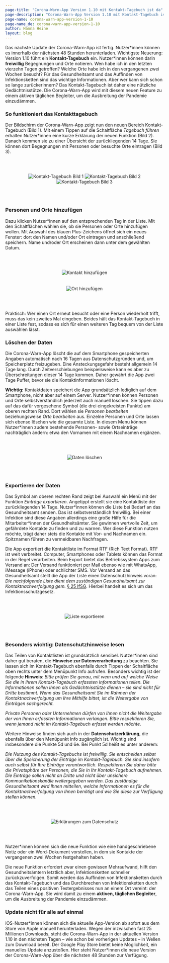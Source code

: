 ```yaml
---
page-title: "Corona-Warn-App Version 1.10 mit Kontakt-Tagebuch ist da"
page-description: "Corona-Warn-App Version 1.10 mit Kontakt-Tagebuch ist da"
page-name: corona-warn-app-version-1-10
page-name_de: corona-warn-app-version-1-10
author: Hanna Heine
layout: blog
---
```

 
Das nächste Update der Corona-Warn-App ist fertig. Nutzer\*innen können es innerhalb der nächsten 48 Stunden herunterladen. Wichtigste Neuerung: Version 1.10 führt ein **Kontakt-Tagebuch** ein. Nutzer\*innen können darin **freiwillig** Begegnungen und Orte notieren. Wen habe ich in den letzten vierzehn Tagen getroffen? Welche Orte habe ich in den vergangenen zwei Wochen besucht? Für das Gesundheitsamt und das Auffinden von Infektionsketten sind das wichtige Informationen. Aber wer kann sich schon so lange zurückerinnern? Das Kontakt-Tagebuch ist daher eine nützliche Gedächtnisstütze. Die Corona-Warn-App wird mit diesem neuen Feature zu einem aktiven täglichen Begleiter, um die Ausbreitung der Pandemie einzudämmen.
 
<!-- overview -->

### So funktioniert das Kontakttagebuch

Der Bildschirm der Corona-Warn-App zeigt nun den neuen Bereich Kontakt-Tagebuch (Bild 1). Mit einem Tippen auf die Schaltfläche *Tagebuch führen* erhalten Nutzer\*innen eine kurze Erklärung der neuen Funktion (Bild 2). Danach kommen sie zu einer Übersicht der zurückliegenden 14 Tage. Sie können dort Begegnungen mit Personen oder besuchte Orte eintragen (Bild 3). 


<br></br>

<center> <img src="./kontakt-tagebuch.jpg" title="Kontakt-Tagebuch Bild 1" style="align: center"> <img src="./kontakt-tagebuch-erklaerung.jpg" title="Kontakt-Tagebuch Bild 2" style="align: center"> <img src="./kontakt-tagebuch-uebersicht.jpg" title="Kontakt-Tagebuch Bild 3" style="align: center"></center>

<br></br>

### Personen und Orte hinzufügen
Dazu klicken Nutzer\*innen auf den entsprechenden Tag in der Liste. Mit den Schaltflächen wählen sie, ob sie Personen oder Orte hinzufügen wollen.  Mit Auswahl des blauen Plus-Zeichens öffnet sich ein neues Fenster: dort den Namen und/oder Ort eintragen und anschließend speichern. Name und/oder Ort erscheinen dann unter dem gewählten Datum.   

<br></br>

<center> <img src="./person-hinzufuegen.jpg" title="Kontakt hinzufügen" style="align: center"> </center> <br></br>

<center> <img src="./ort-hinzufuegen.jpg" title="Ort hinzufügen" style="align: center"> </center>

<br></br>

Praktisch: Wer einen Ort erneut besucht oder eine Person wiederholt trifft, muss das kein zweites Mal eingeben. Beides hält das Kontakt-Tagebuch in einer Liste fest, sodass es sich für einen weiteren Tag bequem von der Liste auswählen lässt.

### Löschen der Daten
Die Corona-Warn-App löscht die auf dem Smartphone gespeicherten Angaben automatisch nach 16 Tagen aus Datenschutzgründen und, um Speicherplatz freizugeben. Eine Ansteckungsgefahr besteht allgemein 14 Tage lang. Durch Zeitverschiebungen beispielsweise kann es aber zu Überschreitungen dieser 14 Tage kommen. Daher gewährt die App zwei Tage Puffer, bevor sie die Kontaktinformationen löscht.

**Wichtig:** Kontaktdaten speichert die App grundsätzlich lediglich auf dem Smartphone, nicht aber auf einem Server. Nutzer\*innen können Personen und Orte selbstverständlich jederzeit auch manuell löschen. Sie tippen dazu auf das dafür vorgesehene Symbol (die drei eingekreisten Punkte) am oberen rechten Rand. Dort wählen sie *Personen bearbeiten* beziehungsweise *Orte bearbeiten* aus. Einzelne Personen und Orte lassen sich ebenso löschen wie die gesamte Liste. In diesem Menu können Nutzer\*innen zudem bestehende Personen- sowie Ortseinträge nachträglich ändern: etwa den Vornamen mit einem Nachnamen ergänzen.

<br></br>

<center> <img src="./daten-loeschen.jpg" title="Daten löschen" style="align: center"> </center>

<br></br>

### Exportieren der Daten

Das Symbol am oberen rechten Rand zeigt bei Auswahl ein Menü mit der Funktion *Einträge exportieren*. Angetippt erstellt sie eine Kontaktliste der zurückliegenden 14 Tage. Nutzer\*innen können die Liste bei Bedarf an das Gesundheitsamt senden. Das ist selbstverständlich freiwillig. Bei einer Infektion sind diese Angaben allerdings eine große Hilfe für die Mitarbeiter\*innen der Gesundheitsämter. Sie gewinnen wertvolle Zeit, um gefährdete Kontakte zu finden und zu warnen. Wer diese Funktion nutzen möchte, trägt daher stets die Kontakte mit Vor- und Nachnamen ein. Spitznamen führen zu vermeidbaren Nachfragen.

Die App exportiert die Kontaktliste im Format RTF (Rich Text Format). RTF ist weit verbreitet. Computer, Smartphones oder Tablets können das Format in der Regel verarbeiten. Beim Export bietet das Betriebssystem Apps zum Versand an: Der Versand funktioniert per Mail ebenso wie mit WhatsApp, iMessage (iPhone) oder schlichter SMS. Vor Versand an das Gesundheitsamt stellt die App der Liste einen Datenschutzhinweis voran: *Die nachfolgende Liste dient dem zuständigen Gesundheitsamt zur Kontaktnachverfolgung gem.* [§ 25 IfSG](https://www.bundestag.de/resource/blob/690734/c5bec62e6b1a9dd40cef93bce90b9a43/WD-9-009-20-pdf-data.pdf). Hierbei handelt es sich um das Infektionsschutzgesetz.

<br></br>

<center> <img src="./kontakt-tagebuch-export.jpg" title="Liste exportieren" style="align: center"> </center>

<br></br>

### Besonders wichtig: Datenschutzhinweise lesen

Das Teilen von Kontaktlisten ist grundsätzlich sensibel. Nutzer\*innen sind daher gut beraten, die **Hinweise zur Datenverarbeitung** zu beachten. Sie lassen sich im Kontakt-Tagebuch ebenfalls durch Tippen der Schaltfläche oben rechts unter dem Menüpunkt Info aufrufen. Besonders wichtig ist der folgende **Hinweis**: *Bitte prüfen Sie genau, mit wem und auf welche Weise Sie die in ihrem Kontakt-Tagebuch erfassten Informationen teilen. Die Informationen sollen Ihnen als Gedächtnisstütze dienen – sie sind nicht für Dritte bestimmt. Wenn das Gesundheitsamt Sie im Rahmen der Kontaktnachverfolgung um Ihre Mithilfe bittet, ist die Weitergabe von Einträgen sachgerecht.*

*Private Personen oder Unternehmen dürfen von Ihnen nicht die Weitergabe der von Ihnen erfassten Informationen verlangen. Bitte respektieren Sie, wenn jemand nicht im Kontakt-Tagebuch erfasst werden möchte.*

Weitere Hinweise finden sich auch in der **Datenschutzerklärung**, die ebenfalls über den Menüpunkt Info zugänglich ist. Wichtig sind insbesondere die Punkte 5d und 6e. Bei Punkt 5d heißt es unter anderem: 

*Die Nutzung des Kontakt-Tagebuchs ist freiwillig. Sie entscheiden selbst über die Speicherung der Einträge im Kontakt-Tagebuch. Sie sind insofern auch selbst für Ihre Einträge verantwortlich. Respektieren Sie daher bitte die Privatsphäre der Personen, die Sie in Ihr Kontakt-Tagebuch aufnehmen. Die Einträge sollen nicht an Dritte und nicht über unsichere Kommunikationskanäle weitergegeben werden. Das zuständige Gesundheitsamt wird Ihnen mitteilen, welche Informationen es für die Kontaktnachverfolgung von Ihnen benötigt und wie Sie diese zur Verfügung stellen können.*

<br></br>

<center> <img src="./datenschutz-erklaerung.jpg" title="Erklärungen zum Datenschutz" style="align: center"> </center>

<br></br>

Nutzer\*innen können sich die neue Funktion wie eine handgeschriebene Notiz oder ein Word-Dokument vorstellen, in dem sie Kontakte der vergangenen zwei Wochen festgehalten haben. 

Die neue Funktion erfordert zwar einen gewissen Mehraufwand, hilft den Gesundheitsämtern letztlich aber, Infektionsketten schneller zurückzuverfolgen. Somit werden das Auffinden von Infektionsketten durch das Kontakt-Tagebuch und das Durchbrechen von Infektionsketten durch das Teilen eines positiven Testergebnisses nun an einem Ort vereint: der Corona-Warn-App. Sie wird damit zu einem **aktiven, täglichen Begleiter**, um die Ausbreitung der Pandemie einzudämmen.

### Update nicht für alle auf einmal

iOS-Nutzer\*innen können sich die aktuelle App-Version ab sofort aus dem Store von Apple manuell herunterladen. Wegen der inzwischen fast 25 Millionen Downloads, steht die Corona-Warn-App in der aktuellen Version 1.10 in den nächsten Tagen – wie schon bei vorherigen Updates – in Wellen zum Download bereit. Der Google Play Store bietet keine Möglichkeit, ein manuelles Update anzustoßen. Hier steht Nutzer\*innen die neue Version der Corona-Warn-App über die nächsten 48 Stunden zur Verfügung.



